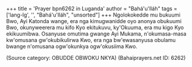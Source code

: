+++
title = 'Prayer bpn6262 in Luganda'
author = "Bahá'u'lláh"
tags = ['lang-lg', '', "Bahá'u'lláh", "unsorted"]
+++
Ngolokokedde mu bukuumi Bwo, Ayi Katonda wange, era nga kimugwanidde oyo anonya obukuumi Bwo, okunyweerera mu kifo Kyo ekitukuvu, ky'Okuuma, era mu kigo Kyo ekikuumibwa.  Osanyuse omutima gwange Ayi Mukama, n'okumasa-masa kw'omusana gw'okubikulirwa Kwo, era nga bw'ewasanyusa obulamu bwange n'omusana ogw'okunkya ogw'okusiima Kwo.

(Source category: OBUDDE OBWOKU NKYA)
(Bahaiprayers.net ID: 6262)
